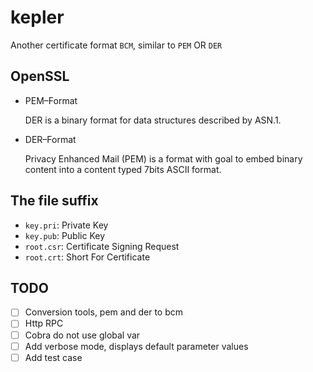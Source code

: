 # kepler

Another certificate format `BCM`, similar to `PEM` OR `DER`

## OpenSSL

* PEM–Format
  
  DER is a binary format for data structures described by ASN.1.

* DER–Format

  Privacy Enhanced Mail (PEM) is a format with goal to embed binary content into a content typed 7bits ASCII format.
  
## The file suffix

* `key.pri`: Private Key
* `key.pub`: Public Key
* `root.csr`: Certificate Signing Request
* `root.crt`: Short For Certificate


## TODO
 
 - [ ] Conversion tools, pem and der to bcm 
 - [ ] Http RPC
 - [ ] Cobra do not use global var
 - [ ] Add verbose mode, displays default parameter values
 - [ ] Add test case

